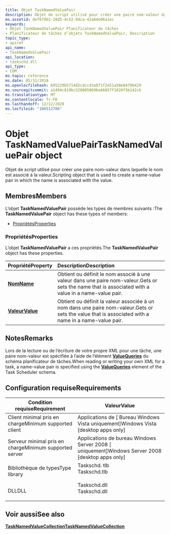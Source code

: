 ```yaml
---
title: Objet TaskNamedValuePair
description: Objet de script utilisé pour créer une paire nom-valeur dans laquelle le nom est associé à la valeur.
ms.assetid: def679b1-28d5-4c52-9dca-42a6de06a1ec
keywords:
- Objet TaskNamedValuePair Planificateur de tâches
- Planificateur de tâches d’objets TaskNamedValuePair, Description
topic_type:
- apiref
api_name:
- TaskNamedValuePair
api_location:
- taskschd.dll
api_type:
- COM
ms.topic: reference
ms.date: 05/31/2018
ms.openlocfilehash: b95229b5714d2cdcc43a071f2e51a50e04706429
ms.sourcegitcommit: a1494c819bc5200050696e66057f1020f5b142cb
ms.translationtype: MT
ms.contentlocale: fr-FR
ms.lasthandoff: 12/12/2020
ms.locfileid: "106512786"
---
```

# <a name="tasknamedvaluepair-object"></a><span data-ttu-id="a489a-105">Objet TaskNamedValuePair</span><span class="sxs-lookup"><span data-stu-id="a489a-105">TaskNamedValuePair object</span></span>

<span data-ttu-id="a489a-106">Objet de script utilisé pour créer une paire nom-valeur dans laquelle le nom est associé à la valeur.</span><span class="sxs-lookup"><span data-stu-id="a489a-106">Scripting object that is used to create a name-value pair in which the name is associated with the value.</span></span>

## <a name="members"></a><span data-ttu-id="a489a-107">Membres</span><span class="sxs-lookup"><span data-stu-id="a489a-107">Members</span></span>

<span data-ttu-id="a489a-108">L’objet **TaskNamedValuePair** possède les types de membres suivants :</span><span class="sxs-lookup"><span data-stu-id="a489a-108">The **TaskNamedValuePair** object has these types of members:</span></span>

-   [<span data-ttu-id="a489a-109">Propriétés</span><span class="sxs-lookup"><span data-stu-id="a489a-109">Properties</span></span>](#properties)

### <a name="properties"></a><span data-ttu-id="a489a-110">Propriétés</span><span class="sxs-lookup"><span data-stu-id="a489a-110">Properties</span></span>

<span data-ttu-id="a489a-111">L’objet **TaskNamedValuePair** a ces propriétés.</span><span class="sxs-lookup"><span data-stu-id="a489a-111">The **TaskNamedValuePair** object has these properties.</span></span>



| <span data-ttu-id="a489a-112">Propriété</span><span class="sxs-lookup"><span data-stu-id="a489a-112">Property</span></span>                                             | <span data-ttu-id="a489a-113">Description</span><span class="sxs-lookup"><span data-stu-id="a489a-113">Description</span></span>                                                                            |
|:-----------------------------------------------------|:---------------------------------------------------------------------------------------|
| [<span data-ttu-id="a489a-114">**Nom**</span><span class="sxs-lookup"><span data-stu-id="a489a-114">**Name**</span></span>](tasknamedvaluepair-name.md)<br/>   | <span data-ttu-id="a489a-115">Obtient ou définit le nom associé à une valeur dans une paire nom-valeur.</span><span class="sxs-lookup"><span data-stu-id="a489a-115">Gets or sets the name that is associated with a value in a name-value pair.</span></span><br/> |
| [<span data-ttu-id="a489a-116">**Valeur**</span><span class="sxs-lookup"><span data-stu-id="a489a-116">**Value**</span></span>](tasknamedvaluepair-value.md)<br/> | <span data-ttu-id="a489a-117">Obtient ou définit la valeur associée à un nom dans une paire nom-valeur.</span><span class="sxs-lookup"><span data-stu-id="a489a-117">Gets or sets the value that is associated with a name in a name-value pair.</span></span><br/> |



 

## <a name="remarks"></a><span data-ttu-id="a489a-118">Notes</span><span class="sxs-lookup"><span data-stu-id="a489a-118">Remarks</span></span>

<span data-ttu-id="a489a-119">Lors de la lecture ou de l’écriture de votre propre XML pour une tâche, une paire nom-valeur est spécifiée à l’aide de l’élément [**ValueQueries**](taskschedulerschema-valuequeries-eventtriggertype-element.md) du schéma planificateur de tâches.</span><span class="sxs-lookup"><span data-stu-id="a489a-119">When reading or writing your own XML for a task, a name-value pair is specified using the [**ValueQueries**](taskschedulerschema-valuequeries-eventtriggertype-element.md) element of the Task Scheduler schema.</span></span>

## <a name="requirements"></a><span data-ttu-id="a489a-120">Configuration requise</span><span class="sxs-lookup"><span data-stu-id="a489a-120">Requirements</span></span>



| <span data-ttu-id="a489a-121">Condition requise</span><span class="sxs-lookup"><span data-stu-id="a489a-121">Requirement</span></span> | <span data-ttu-id="a489a-122">Valeur</span><span class="sxs-lookup"><span data-stu-id="a489a-122">Value</span></span> |
|-------------------------------------|-----------------------------------------------------------------------------------------|
| <span data-ttu-id="a489a-123">Client minimal pris en charge</span><span class="sxs-lookup"><span data-stu-id="a489a-123">Minimum supported client</span></span><br/> | <span data-ttu-id="a489a-124">Applications de \[ Bureau Windows Vista uniquement\]</span><span class="sxs-lookup"><span data-stu-id="a489a-124">Windows Vista \[desktop apps only\]</span></span><br/>                                          |
| <span data-ttu-id="a489a-125">Serveur minimal pris en charge</span><span class="sxs-lookup"><span data-stu-id="a489a-125">Minimum supported server</span></span><br/> | <span data-ttu-id="a489a-126">Applications de bureau Windows Server 2008 \[ uniquement\]</span><span class="sxs-lookup"><span data-stu-id="a489a-126">Windows Server 2008 \[desktop apps only\]</span></span><br/>                                    |
| <span data-ttu-id="a489a-127">Bibliothèque de types</span><span class="sxs-lookup"><span data-stu-id="a489a-127">Type library</span></span><br/>             | <dl> <span data-ttu-id="a489a-128"><dt>Taskschd. tlb</dt></span><span class="sxs-lookup"><span data-stu-id="a489a-128"><dt>Taskschd.tlb</dt></span></span> </dl> |
| <span data-ttu-id="a489a-129">DLL</span><span class="sxs-lookup"><span data-stu-id="a489a-129">DLL</span></span><br/>                      | <dl> <span data-ttu-id="a489a-130"><dt>Taskschd.dll</dt></span><span class="sxs-lookup"><span data-stu-id="a489a-130"><dt>Taskschd.dll</dt></span></span> </dl> |



## <a name="see-also"></a><span data-ttu-id="a489a-131">Voir aussi</span><span class="sxs-lookup"><span data-stu-id="a489a-131">See also</span></span>

<dl> <dt>

[<span data-ttu-id="a489a-132">**TaskNamedValueCollection**</span><span class="sxs-lookup"><span data-stu-id="a489a-132">**TaskNamedValueCollection**</span></span>](tasknamedvaluecollection.md)
</dt> </dl>

 

 





